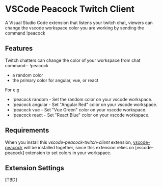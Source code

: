 # VSCode Peacock Twitch Client

A Visual Studio Code extension that listens your twitch chat, viewers can change the vscode workspace color you are working by sending the command !peacock

## Features

Twitch chatters can change the color of your workspace from chat command:- !peacock
  * a random color
  * the primary color for angular, vue, or react

For e.g 

* !peacock random - Set the random color on your vscode workspace.
* !peacock angular - Set "Angular Red" color on your vscode workspace.
* !peacock vue - Set "Vue Green" color on your vscode workspace.
* !peacock react - Set "React Blue" color on your vscode workspace.

## Requirements

When you install this *vscode-peacock-twitch-client* extension, [vscode-peacock](https://github.com/johnpapa/vscode-peacock) will be installed together, since this extension relies on [vscode-peacock] extension to set colors in your workspace.

## Extension Settings

[TBD]

